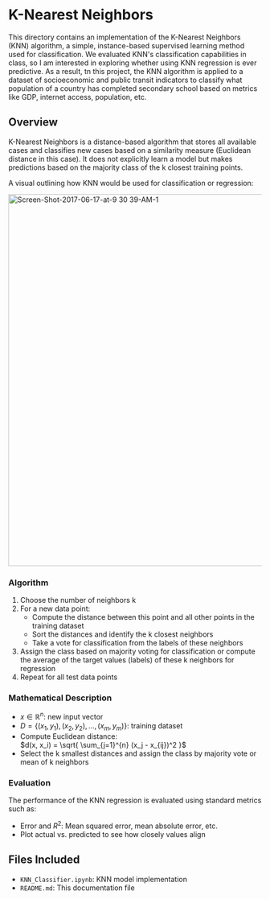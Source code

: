 # K-Nearest Neighbors

This directory contains an implementation of the K-Nearest Neighbors (KNN) algorithm, a simple, instance-based supervised learning method used for classification. We evaluated KNN's classification capabilities in class, so I am interested in exploring whether using KNN regression is ever predictive. As a result, tn this project, the KNN algorithm is applied to a dataset of socioeconomic and public transit indicators to classify what population of a country has completed secondary school based on metrics like GDP, internet access, population, etc.

## Overview

K-Nearest Neighbors is a distance-based algorithm that stores all available cases and classifies new cases based on a similarity measure (Euclidean distance in this case). It does not explicitly learn a model but makes predictions based on the majority class of the k closest training points.

A visual outlining how KNN would be used for classification or regression:

<img width="739" alt="Screen-Shot-2017-06-17-at-9 30 39-AM-1" src="https://github.com/user-attachments/assets/38f8c047-e23f-4841-afcd-133156418bfa" />

### Algorithm

1. Choose the number of neighbors k
2. For a new data point:
   - Compute the distance between this point and all other points in the training dataset
   - Sort the distances and identify the k closest neighbors
   - Take a vote for classification from the labels of these neighbors
3. Assign the class based on majority voting for classification or compute the average of the target values (labels) of these k neighbors for regression
4. Repeat for all test data points

### Mathematical Description

- $x \in \mathbb{R}^n$: new input vector  
- $D = \{(x_1, y_1), (x_2, y_2), ..., (x_m, y_m)\}$: training dataset  
- Compute Euclidean distance:  
  $d(x, x_i) = \sqrt{ \sum_{j=1}^{n} (x_j - x_{ij})^2 }$
- Select the k smallest distances and assign the class by majority vote or mean of k neighbors

### Evaluation

The performance of the KNN regression is evaluated using standard metrics such as:
- Error and ${R}^{2}$: Mean squared error, mean absolute error, etc.
- Plot actual vs. predicted to see how closely values align

## Files Included

- `KNN_Classifier.ipynb`: KNN model implementation
- `README.md`: This documentation file


